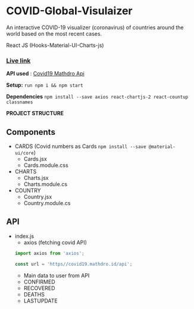 # COVID-Global-Visulaizer
An interactive COVID-19 visualizer (coronavirus) of  countries around the world based on the most recent cases.

React JS (Hooks-Material-UI-Charts-js)

### [Live link](http://QasimTalkin.github.io/Interactive-COVID-19-Data-ReactJS)

**API used** : [Covid19 Mathdro Api](https://covid19.mathdro.id/api)

**Setup:** `run npm i && npm start` 

**Dependencies** `npm install --save axios react-chartjs-2 react-countup classnames`

**PROJECT STRUCTURE** 
## Components
* CARDS (Covid numbers as Cards `npm install --save @material-ui/core`)
    - Cards.jsx
    - Cards.module.css
* CHARTS 
    - Charts.jsx
    - Charts.module.cs
* COUNTRY
    - Country.jsx
    - Country.module.cs
## API 
* index.js
    - axios (fetching covid API) 
    ```js
    import axios from 'axios';

    const url = 'https//covid19.mathdro.id/api';
    ```
    - Main data to user from API
    - CONFIRMED 
    - RECOVERED
    - DEATHS
    - LASTUPDATE


